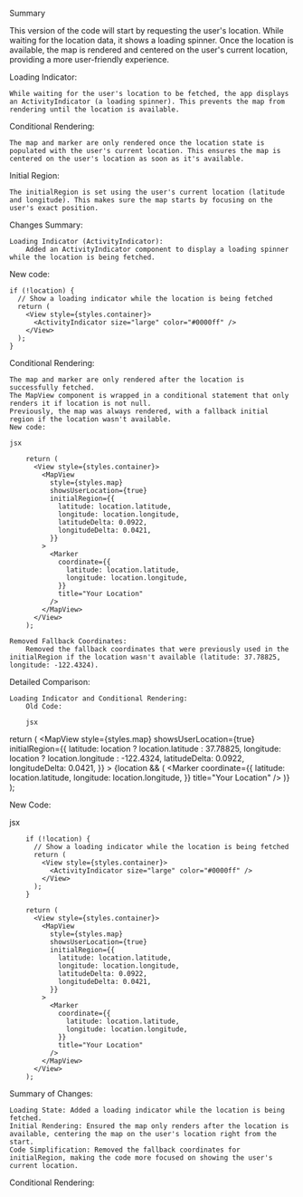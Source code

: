 Summary

This version of the code will start by requesting the user's location. While waiting for the location data, 
it shows a loading spinner. Once the location is available, the map is rendered and centered on the user's current location, 
providing a more user-friendly experience.

Loading Indicator:

    While waiting for the user's location to be fetched, the app displays an ActivityIndicator (a loading spinner). This prevents the map from rendering until the location is available.

Conditional Rendering:

    The map and marker are only rendered once the location state is populated with the user's current location. This ensures the map is centered on the user's location as soon as it's available.

Initial Region:

    The initialRegion is set using the user's current location (latitude and longitude). This makes sure the map starts by focusing on the user's exact position.


Changes Summary:

    Loading Indicator (ActivityIndicator):
        Added an ActivityIndicator component to display a loading spinner while the location is being fetched.

New code:

    if (!location) {
      // Show a loading indicator while the location is being fetched
      return (
        <View style={styles.container}>
          <ActivityIndicator size="large" color="#0000ff" />
        </View>
      );
    }
    
Conditional Rendering:

    The map and marker are only rendered after the location is successfully fetched.
    The MapView component is wrapped in a conditional statement that only renders it if location is not null.
    Previously, the map was always rendered, with a fallback initial region if the location wasn't available.
    New code:

    jsx

        return (
          <View style={styles.container}>
            <MapView
              style={styles.map}
              showsUserLocation={true}
              initialRegion={{
                latitude: location.latitude,
                longitude: location.longitude,
                latitudeDelta: 0.0922,
                longitudeDelta: 0.0421,
              }}
            >
              <Marker
                coordinate={{
                  latitude: location.latitude,
                  longitude: location.longitude,
                }}
                title="Your Location"
              />
            </MapView>
          </View>
        );

    Removed Fallback Coordinates:
        Removed the fallback coordinates that were previously used in the initialRegion if the location wasn't available (latitude: 37.78825, longitude: -122.4324).

Detailed Comparison:

    Loading Indicator and Conditional Rendering:
        Old Code:

        jsx

return (
  <View style={styles.container}>
    <MapView
      style={styles.map}
      showsUserLocation={true}
      initialRegion={{
        latitude: location ? location.latitude : 37.78825,
        longitude: location ? location.longitude : -122.4324,
        latitudeDelta: 0.0922,
        longitudeDelta: 0.0421,
      }}
    >
      {location && (
        <Marker
          coordinate={{
            latitude: location.latitude,
            longitude: location.longitude,
          }}
          title="Your Location"
        />
      )}
    </MapView>
  </View>
);

New Code:

jsx

        if (!location) {
          // Show a loading indicator while the location is being fetched
          return (
            <View style={styles.container}>
              <ActivityIndicator size="large" color="#0000ff" />
            </View>
          );
        }

        return (
          <View style={styles.container}>
            <MapView
              style={styles.map}
              showsUserLocation={true}
              initialRegion={{
                latitude: location.latitude,
                longitude: location.longitude,
                latitudeDelta: 0.0922,
                longitudeDelta: 0.0421,
              }}
            >
              <Marker
                coordinate={{
                  latitude: location.latitude,
                  longitude: location.longitude,
                }}
                title="Your Location"
              />
            </MapView>
          </View>
        );

Summary of Changes:

    Loading State: Added a loading indicator while the location is being fetched.
    Initial Rendering: Ensured the map only renders after the location is available, centering the map on the user's location right from the start.
    Code Simplification: Removed the fallback coordinates for initialRegion, making the code more focused on showing the user's current location.
Conditional Rendering:
